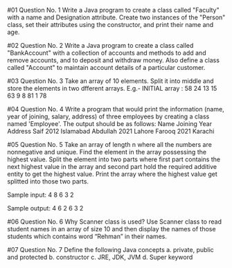 #01
Question No. 1 Write a Java program to create a class called "Faculty" with a name and Designation attribute. Create two instances of the "Person" class, set their attributes using the constructor, and print their name and age.

#02
Question No. 2 Write a Java program to create a class called "BankAccount" with a collection of accounts and methods to add and remove accounts, and to deposit and withdraw money. Also define a class called "Account" to maintain account details of a particular customer.

#03
Question No. 3 Take an array of 10 elements. Split it into middle and store the elements in two dfferent arrays. E.g.-
INITIAL array :
58 24 13 15 63 9 8 81 1 78

#04
Question No. 4  Write a program that would print the information (name, year of joining, salary, address) of three employees by creating a class named 'Employee'. The output should be as follows:
Name        Joining Year    Address
Saif        2012            Islamabad
Abdullah    2021            Lahore 
Farooq      2021            Karachi

#05
Question No. 5 Take an array of length n where all the numbers are nonnegative and unique. Find the element in the array possessing the highest value. Split the element into two parts where first part contains the next highest value in the array and second part hold the required additive entity to get the highest value. Print the array where the highest value get splitted into those two parts.

Sample input: 4 8 6 3 2

Sample output: 4 6 2 6 3 2

#06
Question No. 6 Why Scanner class is used? Use Scanner class to read student names in an array of size 10 and then display the names of those students which contains word “Rehman” in their names.

#07
Question No. 7 Define the following Java concepts
    a. private, public and protected
    b. constructor
    c. JRE, JDK, JVM
    d. Super keyword